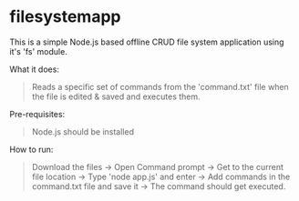 # filesystemapp
This is a simple Node.js based offline CRUD file system application using it's 'fs' module.

What it does:
> Reads a specific set of commands from the 'command.txt' file when the file is edited & saved and executes them.

Pre-requisites:
> Node.js should be installed

How to run:
> Download the files -> Open Command prompt -> Get to the current file location -> Type 'node app.js' and enter -> Add commands in the command.txt file and save it -> The command should get executed.
